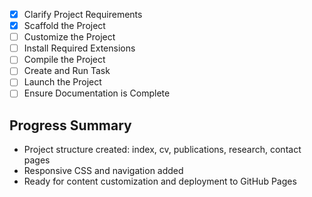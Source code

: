- [x] Clarify Project Requirements
- [x] Scaffold the Project
- [ ] Customize the Project
- [ ] Install Required Extensions
- [ ] Compile the Project
- [ ] Create and Run Task
- [ ] Launch the Project
- [ ] Ensure Documentation is Complete

## Progress Summary
- Project structure created: index, cv, publications, research, contact pages
- Responsive CSS and navigation added
- Ready for content customization and deployment to GitHub Pages
